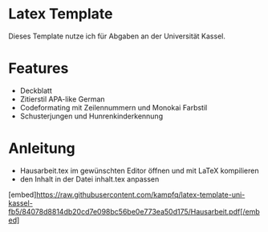 # Latex Template

Dieses Template nutze ich für Abgaben an der Universität Kassel.

# Features

* Deckblatt
* Zitierstil APA-like German
* Codeformating mit Zeilennummern und Monokai Farbstil
* Schusterjungen und Hunrenkinderkennung

# Anleitung

* Hausarbeit.tex im gewünschten Editor öffnen und mit LaTeX kompilieren
* den Inhalt in der Datei inhalt.tex anpassen


[embed]https://raw.githubusercontent.com/kampfq/latex-template-uni-kassel-fb5/84078d8814db20cd7e098bc56be0e773ea50d175/Hausarbeit.pdf[/embed]